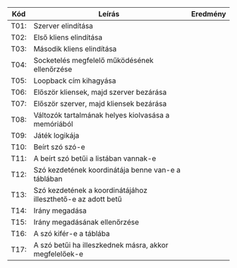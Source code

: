 Kód  |Leírás                                                        |Eredmény
-----|--------------------------------------------------------------|--------
T01: |Szerver elindítása                                            |
T02: |Első kliens elindítása                                        |                                          
T03: |Második kliens elindítása                                     |                                         
T04: |Socketelés megfelelő működésének ellenőrzése                  |                      
T05: |Loopback cím kihagyása                                        |                                            
T06: |Először kliensek, majd szerver bezárása                       |                           
T07: |Először szerver, majd kliensek bezárása                       |                          
T08: |Változók tartalmának helyes kiolvasása a memóriából           |               
T09: |Játék logikája                                                |                                                    
T10: |Beírt szó szó-e                                               |                                                   
T11: |A beírt szó betűi a listában vannak-e                         |                             
T12: |Szó kezdetének koordinátája benne van-e a táblában            |                
T13: |Szó kezdetének a koordinátájához illeszthető-e az adott betű  |      
T14: |Irány megadása                                                |                                                    
T15: |Irány megadásának ellenőrzése                                 |                                     
T16: |A szó kifér-e a táblába                                       |                                           
T17: |A szó betűi ha illeszkednek másra, akkor megfelelőek-e        |            